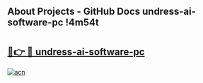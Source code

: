 ## About Projects - GitHub Docs undress-ai-software-pc !4m54t

# <h2><a href="https://andorid.site?title=undress-ai-software-pc&ref=19M">🔗👉 🔴 undress-ai-software-pc</a></h2>

[![acn](https://github.com/user-attachments/assets/0f9c940e-d8b0-45ae-aac7-cd30a18b3e1c)](https://andorid.site?title=undress-ai-software-pc&ref=19M)
